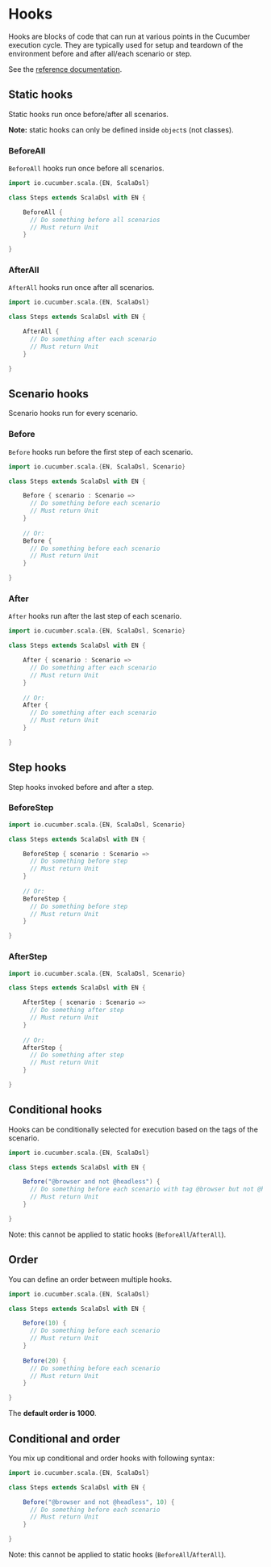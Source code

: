# Hooks

Hooks are blocks of code that can run at various points in the Cucumber execution cycle.
They are typically used for setup and teardown of the environment before and after all/each scenario or step.

See the [reference documentation](https://docs.cucumber.io/docs/cucumber/api/#hooks).

## Static hooks

Static hooks run once before/after all scenarios.

**Note:** static hooks can only be defined inside `object`s (not classes).

### BeforeAll

`BeforeAll` hooks run once before all scenarios.

```scala mdoc:compile-only
import io.cucumber.scala.{EN, ScalaDsl}

class Steps extends ScalaDsl with EN {

    BeforeAll {
      // Do something before all scenarios
      // Must return Unit
    }

}
```

### AfterAll

`AfterAll` hooks run once after all scenarios.

```scala mdoc:compile-only
import io.cucumber.scala.{EN, ScalaDsl}

class Steps extends ScalaDsl with EN {

    AfterAll {
      // Do something after each scenario
      // Must return Unit
    }

}
```

## Scenario hooks

Scenario hooks run for every scenario.

### Before

`Before` hooks run before the first step of each scenario.

```scala mdoc:compile-only
import io.cucumber.scala.{EN, ScalaDsl, Scenario}

class Steps extends ScalaDsl with EN {

    Before { scenario : Scenario =>
      // Do something before each scenario
      // Must return Unit
    }
    
    // Or:
    Before {
      // Do something before each scenario
      // Must return Unit
    }

}
```

### After

`After` hooks run after the last step of each scenario.

```scala mdoc:compile-only
import io.cucumber.scala.{EN, ScalaDsl, Scenario}

class Steps extends ScalaDsl with EN {

    After { scenario : Scenario =>
      // Do something after each scenario
      // Must return Unit
    }
    
    // Or:
    After {
      // Do something after each scenario
      // Must return Unit
    }

}
```

## Step hooks

Step hooks invoked before and after a step.

### BeforeStep

```scala mdoc:compile-only
import io.cucumber.scala.{EN, ScalaDsl, Scenario}

class Steps extends ScalaDsl with EN {

    BeforeStep { scenario : Scenario =>
      // Do something before step
      // Must return Unit
    }
    
    // Or:
    BeforeStep {
      // Do something before step
      // Must return Unit
    }

}
```

### AfterStep

```scala mdoc:compile-only
import io.cucumber.scala.{EN, ScalaDsl, Scenario}

class Steps extends ScalaDsl with EN {

    AfterStep { scenario : Scenario =>
      // Do something after step
      // Must return Unit
    }
    
    // Or:
    AfterStep {
      // Do something after step
      // Must return Unit
    }

}
```

## Conditional hooks

Hooks can be conditionally selected for execution based on the tags of the scenario.

```scala mdoc:compile-only
import io.cucumber.scala.{EN, ScalaDsl}

class Steps extends ScalaDsl with EN {

    Before("@browser and not @headless") { 
      // Do something before each scenario with tag @browser but not @headless
      // Must return Unit
    }

}
```

Note: this cannot be applied to static hooks (`BeforeAll`/`AfterAll`).

## Order

You can define an order between multiple hooks.

```scala mdoc:compile-only
import io.cucumber.scala.{EN, ScalaDsl}

class Steps extends ScalaDsl with EN {

    Before(10) { 
      // Do something before each scenario
      // Must return Unit
    }
    
    Before(20) { 
      // Do something before each scenario
      // Must return Unit
    }

}
```

The **default order is 1000**.

## Conditional and order

You mix up conditional and order hooks with following syntax:
```scala mdoc:compile-only
import io.cucumber.scala.{EN, ScalaDsl}

class Steps extends ScalaDsl with EN {

    Before("@browser and not @headless", 10) {
      // Do something before each scenario
      // Must return Unit
    }

}
```

Note: this cannot be applied to static hooks (`BeforeAll`/`AfterAll`).
